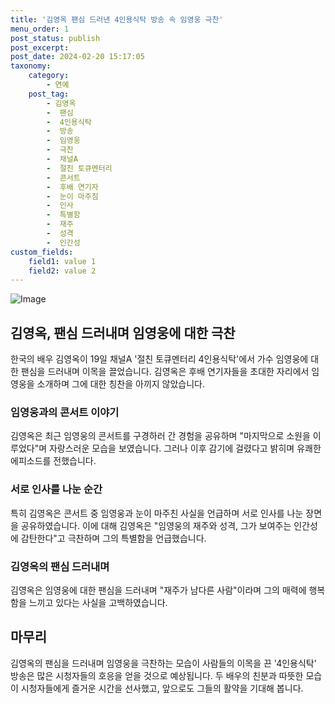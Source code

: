 ```yaml
---
title: '김영옥 팬심 드러낸 4인용식탁 방송 속 임영웅 극찬'
menu_order: 1
post_status: publish
post_excerpt: 
post_date: 2024-02-20 15:17:05
taxonomy:
    category:
        - 연예
    post_tag:
        - 김영옥
        -  팬심
        -  4인용식탁
        -  방송
        -  임영웅
        -  극찬
        -  채널A
        -  절친 토큐멘터리
        -  콘서트
        -  후배 연기자
        -  눈이 마주침
        -  인사
        -  특별함
        -  재주
        -  성격
        -  인간성
custom_fields:
    field1: value 1
    field2: value 2
---
```


![Image](https://ssl.pstatic.net/mimgnews/image/421/2024/02/19/0007360802_001_20240219203501368.jpg?type=w540)

## 김영옥, 팬심 드러내며 임영웅에 대한 극찬
한국의 배우 김영옥이 19일 채널A '절친 토큐멘터리 4인용식탁'에서 가수 임영웅에 대한 팬심을 드러내며 이목을 끌었습니다. 김영옥은 후배 연기자들을 초대한 자리에서 임영웅을 소개하며 그에 대한 칭찬을 아끼지 않았습니다.
### 임영웅과의 콘서트 이야기
김영옥은 최근 임영웅의 콘서트를 구경하러 간 경험을 공유하며 "마지막으로 소원을 이루었다"며 자랑스러운 모습을 보였습니다. 그러나 이후 감기에 걸렸다고 밝히며 유쾌한 에피소드를 전했습니다.
### 서로 인사를 나눈 순간
특히 김영옥은 콘서트 중 임영웅과 눈이 마주친 사실을 언급하며 서로 인사를 나눈 장면을 공유하였습니다. 이에 대해 김영옥은 "임영웅의 재주와 성격, 그가 보여주는 인간성에 감탄한다"고 극찬하며 그의 특별함을 언급했습니다.
### 김영옥의 팬심 드러내며
김영옥은 임영웅에 대한 팬심을 드러내며 "재주가 남다른 사람"이라며 그의 매력에 행복함을 느끼고 있다는 사실을 고백하였습니다.
## 마무리
김영옥의 팬심을 드러내며 임영웅을 극찬하는 모습이 사람들의 이목을 끈 '4인용식탁' 방송은 많은 시청자들의 호응을 얻을 것으로 예상됩니다. 두 배우의 친분과 따뜻한 모습이 시청자들에게 즐거운 시간을 선사했고, 앞으로도 그들의 활약을 기대해 봅니다.
